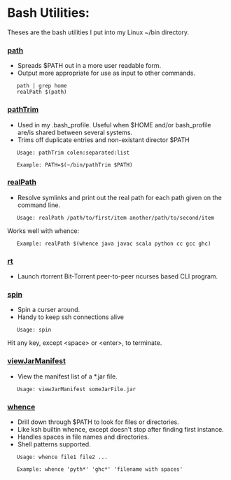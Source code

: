 # Bash Utilities:
Theses are the bash utilities I put into my Linux ~/bin directory.

### [path](path)
* Spreads $PATH out in a more user readable form.
* Output more appropriate for use as input to other commands.
```
   path | grep home
   realPath $(path)
```

### [pathTrim](pathTrim)
* Used in my .bash_profile.  Useful when $HOME and/or
  bash_profile are/is shared between several systems.
* Trims off duplicate entries and non-existant director $PATH
```
   Usage: pathTrim colen:separated:list
```
```
   Example: PATH=$(~/bin/pathTrim $PATH)
```

### [realPath](realPath)
* Resolve symlinks and print out the real path for each
  path given on the command line.
```
   Usage: realPath /path/to/first/item another/path/to/second/item
```
  Works well with whence:
```
   Example: realPath $(whence java javac scala python cc gcc ghc)
```

### [rt](rt)
* Launch rtorrent Bit-Torrent peer-to-peer ncurses based CLI program.

### [spin](spin)
* Spin a curser around.
* Handy to keep ssh connections alive
```
   Usage: spin
```
  Hit any key, except \<space\> or \<enter\>, to terminate.

### [viewJarManifest](viewJarManifest)
* View the manifest list of a *.jar file.
```
   Usage: viewJarManifest someJarFile.jar
```

### [whence](whence)
* Drill down through $PATH to look for files or directories.
* Like ksh builtin whence, except doesn't stop after finding
  first instance.
* Handles spaces in file names and directories.
* Shell patterns supported.
```
   Usage: whence file1 file2 ...
```
```
   Example: whence 'pyth*' 'ghc*' 'filename with spaces'
```
